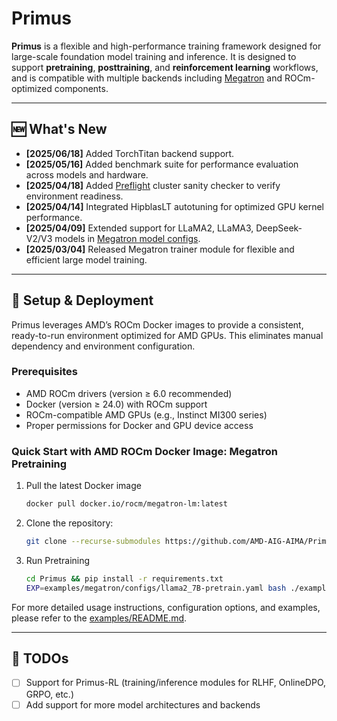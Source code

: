 # Primus

**Primus** is a flexible and high-performance training framework designed for large-scale foundation model training and inference. It is designed to support **pretraining**, **posttraining**, and **reinforcement learning** workflows, and is compatible with multiple backends including [Megatron](https://github.com/NVIDIA/Megatron-LM) and ROCm-optimized components.

---

## 🆕 What's New
- **[2025/06/18]** Added TorchTitan backend support.
- **[2025/05/16]** Added benchmark suite for performance evaluation across models and hardware.
- **[2025/04/18]** Added [Preflight](./tools/preflight/README.md) cluster sanity checker to verify environment readiness.
- **[2025/04/14]** Integrated HipblasLT autotuning for optimized GPU kernel performance.
- **[2025/04/09]** Extended support for LLaMA2, LLaMA3, DeepSeek-V2/V3 models in [Megatron model configs](https://github.com/AMD-AIG-AIMA/Primus/tree/main/primus/configs/models/megatron).
- **[2025/03/04]** Released Megatron trainer module for flexible and efficient large model training.

---


## 🚀 Setup & Deployment

Primus leverages AMD’s ROCm Docker images to provide a consistent, ready-to-run environment optimized for AMD GPUs. This eliminates manual dependency and environment configuration.

### Prerequisites

- AMD ROCm drivers (version ≥ 6.0 recommended)
- Docker (version ≥ 24.0) with ROCm support
- ROCm-compatible AMD GPUs (e.g., Instinct MI300 series)
- Proper permissions for Docker and GPU device access


### Quick Start with AMD ROCm Docker Image: Megatron Pretraining

1. Pull the latest Docker image

    ```bash
    docker pull docker.io/rocm/megatron-lm:latest

    ```

2. Clone the repository:

    ```bash
    git clone --recurse-submodules https://github.com/AMD-AIG-AIMA/Primus.git

    ```

3. Run Pretraining

    ```bash
    cd Primus && pip install -r requirements.txt
    EXP=examples/megatron/configs/llama2_7B-pretrain.yaml bash ./examples/run_local_pretrain.sh

    ```

For more detailed usage instructions, configuration options, and examples, please refer to the [examples/README.md](./examples/README.md).

---

## 📝 TODOs

- [ ] Support for Primus-RL (training/inference modules for RLHF, OnlineDPO, GRPO, etc.)
- [ ] Add support for more model architectures and backends
